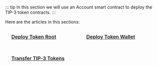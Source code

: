::: tip
In this section we will use an Account smart contract to deploy the TIP-3 token contracts.
:::

Here are the articles in this sections:

<div class="sections-container">
  <div class="bridge-section-row">
    <a href="/Deployments/External/TokenRoot.html">
      <span class="bridge-section">Deploy Token Root</span>
    </a>
    <a href="/Deployments/External/TokenWallet.html">
      <span class="bridge-section">Deploy Token Wallet</span>
    </a>
  </div>
  <div class="bridge-section-row">
    <a href="/Deployments/External/Transfer.html">
      <span class="bridge-section">Transfer TIP-3 Tokens</span>
    </a>
  </div>
</div>

<style>
.bridge-section-row {
  display: flex;
  flex-wrap: wrap;
  justify-content: space-between;
  margin : 10px;
}

.sections-container a{
    flex : 1;
}
.bridge-section {
  background-color: var(--vp-c-bg-mute);
  transition: background-color 0.1s;
  width : 98%;
  display: flex;
  padding: 1rem 0 1rem 10px;
  border: 1px solid var(--vp-c-divider);
  border-radius: 8px;
  font-weight: 600;
  font-size: 16px;
  text-align: left;
  margin-bottom: 0.5rem;
  cursor: pointer;;

}
</style>
